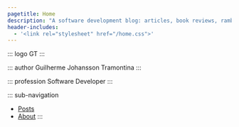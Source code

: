 ```yaml
---
pagetitle: Home
description: "A software development blog: articles, book reviews, ramblings…"
header-includes:
  - '<link rel="stylesheet" href="/home.css">'
---
```


::: logo
GT
:::

::: author
Guilherme Johansson Tramontina
:::

::: profession
Software Developer
:::


::: sub-navigation
* [Posts](/posts)
* [About](/about.html)
:::
